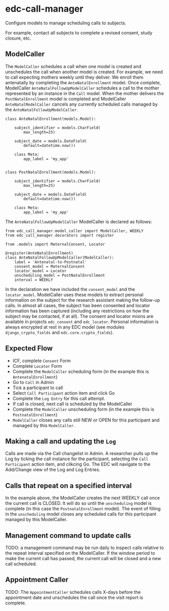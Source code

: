 # edc-call-manager

Configure models to manage scheduling calls to subjects.

For example, contact all subjects to complete a revised consent, study closure, etc.

## ModelCaller

The `ModelCaller` schedules a call when one model is created and unschedules the call when another model is created. For example, we need to call expecting mothers weekly until they deliver. We enroll them antenatally by completing the `AnteNatalEnrollment` model. Once complete, ModelCaller `AnteNatalFollowUpModelCaller` schedules a call to the mother represented by an instance in the `Call` model. When the mother delivers the `PostNatalEnrollment` model is completed and ModelCaller `AnteNatalModelCaller` cancels any currently scheduled calls managed by the `AnteNatalFollowUpModelCaller`.

	class AnteNatalEnrollment(models.Model):
	
	    subject_identifier = models.CharField(
	        max_length=25)
	
	    subject_date = models.DateField(
	        default=datetime.now())
	
	    class Meta:
	        app_label = 'my_app'


	class PostNatalEnrollment(models.Model):
	
	    subject_identifier = models.CharField(
	        max_length=25)
	
	    subject_date = models.DateField(
	        default=datetime.now())
	
	    class Meta:
	        app_label = 'my_app'

The `AnteNatalFollowUpModelCaller` ModelCaller is declared as follows:

	from edc_call_manager.model_caller import ModelCaller, WEEKLY
	from edc_call_manager.decorators import register

	from .models import MaternalConsent, Locator

	@register(AnteNatalEnrollment)
	class AnteNatalFollowUpModelCaller(ModelCaller):
	    label = 'Antenatal-to-Postnatal'
	    consent_model = MaternalConsent
	    locator_model = Locator
	    unscheduling_model = PostNatalEnrollment
	    interval = WEEKLY

In the declaration we have included the `consent_model` and the `locator_model`. ModelCaller uses these models to extract personal information on the subject for the research assistant making the follow-up calls. In almost all cases, the subject has been consented and locator information has been captured (including any restrictions on how the subject may be contacted, if at all). The consent and locator mixins are available in projects `edc_consent` and `edc_locator`. Personal information is always encrypted at rest in any EDC model (see modules `django_crypto_fields` and `edc.core.crypto_fields`).


## Expected Flow

* ICF, complete `Consent` Form
* Complete `Locator` Form
* Complete the `ModelCaller` scheduling form (in the example this is `AntenatalEnrollment`)
* Go to `Call` in Admin
* Tick a participant to call
* Select `Call Participant` action item and click Go
* Complete the `Log Entry` for this call attempt.
* If call is closed, next call is scheduled by the ModelCaller
* Complete the `ModelCaller` unscheduling form (in the example this is `PostnatalEnrollment`)
* `ModelCaller` closes any calls still NEW or OPEN for this participant and managed by this `ModelCaller`.

## Making a call and updating the `Log`

Calls are made via the Call changelist in Admin. A researcher pulls up the Log by ticking the call instance for the participant, selecting the `Call Participant` action item, and clikcing Go. The EDC will navigate to the Add/Change view of the Log and Log Entries.

## Calls that repeat on a specified interval

In the example above, the ModelCaller creates the next WEEKLY call once the current call is CLOSED. It will do so until the `unscheduling` model is complete (in this case the `PostnatalEnrollment` model). The event of filling in the `unscheduling` model closes any scheduled calls for this participant managed by this ModelCaller.

## Management command to update calls

TODO: a management command may be run daily to inspect calls relative to the repeat interval specified on the ModelCaller. If the window period to make the current call has passed, the current call will be closed and a new call scheduled.

## Appointment Caller

TODO: The `AppointmentCaller` schedules calls X-days before the appointment date and unschedules the call once the visit report is complete.



